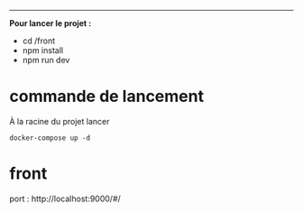 ---
**Pour lancer le projet :**

- cd /front
- npm install
- npm run dev

# commande de lancement

À la racine du projet lancer
```
docker-compose up -d 
```
# front
port : http://localhost:9000/#/

 